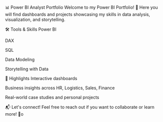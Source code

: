 📊 Power BI Analyst Portfolio
Welcome to my Power BI Portfolio! 🚀
Here you will find dashboards and projects showcasing my skills in data analysis, visualization, and storytelling.

🛠️ Tools & Skills
Power BI

DAX

SQL

Data Modeling

Storytelling with Data

🌟 Highlights
Interactive dashboards

Business insights across HR, Logistics, Sales, Finance

Real-world case studies and personal projects

📬 Let's connect!
Feel free to reach out if you want to collaborate or learn more! 🤝o
